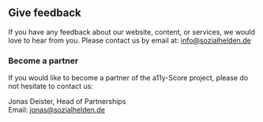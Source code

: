 ## Give feedback

If you have any feedback about our website, content, or services, we would love to hear from you. Please contact us by email at: [info@sozialhelden.de](mailto:info@sozialhelden.de)

### Become a partner

If you would like to become a partner of the a11y-Score project, please do not hesitate to contact us:

Jonas Deister, Head of Partnerships  
Email: [jonas@sozialhelden.de](mailto:jonas@sozialhelden.de)
